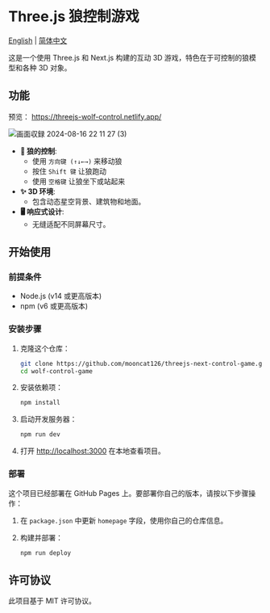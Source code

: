 # Three.js 狼控制游戏

[English](./README.md) | [简体中文](./README_zh.md)

这是一个使用 Three.js 和 Next.js 构建的互动 3D 游戏，特色在于可控制的狼模型和各种 3D 对象。

## 功能

预览： https://threejs-wolf-control.netlify.app/

![画面収録 2024-08-16 22 11 27 (3)](https://github.com/user-attachments/assets/5b8fe404-d1e8-40a9-96a3-30e1be14f605)

- **🐺 狼的控制**: 
  - 使用 `方向键 (↑↓←→)` 来移动狼
  - 按住 `Shift 键` 让狼跑动
  - 使用 `空格键` 让狼坐下或站起来
- **✨ 3D 环境**: 
  - 包含动态星空背景、建筑物和地面。
- **🖥 响应式设计**: 
  - 无缝适配不同屏幕尺寸。

## 开始使用

### 前提条件

- Node.js (v14 或更高版本)
- npm (v6 或更高版本)

### 安装步骤

1. 克隆这个仓库：

    ```bash
    git clone https://github.com/mooncat126/threejs-next-control-game.git
    cd wolf-control-game
    ```

2. 安装依赖项：

    ```bash
    npm install
    ```

3. 启动开发服务器：

    ```bash
    npm run dev
    ```

4. 打开 [http://localhost:3000](http://localhost:3000) 在本地查看项目。

### 部署

这个项目已经部署在 GitHub Pages 上。要部署你自己的版本，请按以下步骤操作：

1. 在 `package.json` 中更新 `homepage` 字段，使用你自己的仓库信息。
2. 构建并部署：

    ```bash
    npm run deploy
    ```

## 许可协议

此项目基于 MIT 许可协议。
